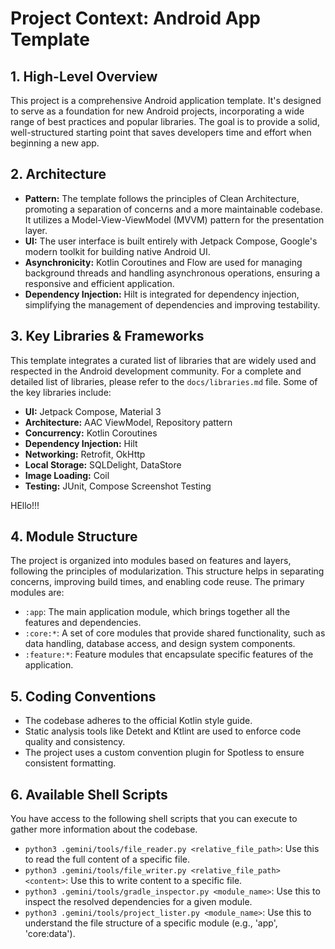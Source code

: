 # Project Context: Android App Template

## 1. High-Level Overview

This project is a comprehensive Android application template. It's designed to
serve as a foundation for new Android projects, incorporating a wide range of
best practices and popular libraries. The goal is to provide a solid,
well-structured starting point that saves developers time and effort when
beginning a new app.

## 2. Architecture

- **Pattern:** The template follows the principles of Clean Architecture,
  promoting a separation of concerns and a more maintainable codebase. It
  utilizes a Model-View-ViewModel (MVVM) pattern for the presentation layer.
- **UI:** The user interface is built entirely with Jetpack Compose, Google's
  modern toolkit for building native Android UI.
- **Asynchronicity:** Kotlin Coroutines and Flow are used for managing
  background threads and handling asynchronous operations, ensuring a responsive
  and efficient application.
- **Dependency Injection:** Hilt is integrated for dependency injection,
  simplifying the management of dependencies and improving testability.

## 3. Key Libraries & Frameworks

This template integrates a curated list of libraries that are widely used and
respected in the Android development community. For a complete and detailed list
of libraries, please refer to the `docs/libraries.md` file. Some of the key
libraries include:

- **UI:** Jetpack Compose, Material 3
- **Architecture:** AAC ViewModel, Repository pattern
- **Concurrency:** Kotlin Coroutines
- **Dependency Injection:** Hilt
- **Networking:** Retrofit, OkHttp
- **Local Storage:** SQLDelight, DataStore
- **Image Loading:** Coil
- **Testing:** JUnit, Compose Screenshot Testing

HEllo!!!

## 4. Module Structure

The project is organized into modules based on features and layers, following
the principles of modularization. This structure helps in separating concerns,
improving build times, and enabling code reuse. The primary modules are:

- `:app`: The main application module, which brings together all the features
  and dependencies.
- `:core:*`: A set of core modules that provide shared functionality, such as
  data handling, database access, and design system components.
- `:feature:*`: Feature modules that encapsulate specific features of the
  application.

## 5. Coding Conventions

- The codebase adheres to the official Kotlin style guide.
- Static analysis tools like Detekt and Ktlint are used to enforce code quality
  and consistency.
- The project uses a custom convention plugin for Spotless to ensure consistent
  formatting.

## 6. Available Shell Scripts

You have access to the following shell scripts that you can execute to gather
more information about the codebase.

- `python3 .gemini/tools/file_reader.py <relative_file_path>`: Use this to read
  the full content of a specific file.
- `python3 .gemini/tools/file_writer.py <relative_file_path> <content>`: Use
  this to write content to a specific file.
- `python3 .gemini/tools/gradle_inspector.py <module_name>`: Use this to inspect
  the resolved dependencies for a given module.
- `python3 .gemini/tools/project_lister.py <module_name>`: Use this to
  understand the file structure of a specific module (e.g., 'app', 'core:data').
